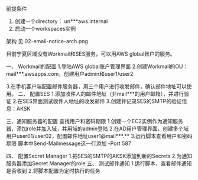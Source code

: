 

前提条件
1. 创建一个directory： un***aws.internal
2. 启动一个workspaces实例

架构
见 02-email-notice-arch.png


目前宁夏区域没有Workmail和SES服务，可以用AWS global账户的服务。

一、	Workmail的配置
1.登陆AWS global账户管理界面
2.创建Workmail的OU：mail***.awsapps.com，创建用户admin和user1/user2

3.在手机客户端配置邮件服务器，用三个用户进行收发邮件，确认邮件地址可以使用。
二、	配置SES
1.添加收件人的邮件地址（非mail***的用户邮箱），并进行验证
2.在SES界面测试收件人地址的收发邮件
3.创建并记录SES的SMTP的验证信息：AKSK

三、通知服务器的配置
查找用户和密码期限
1.创建一个EC2实例作为通知服务器，添加role并加入域，并用域的admin登陆
2.在AD用户管理界面，创建多个域用户user01/user02，配置邮件地址user1@mail***.**
3.运行脚本查看用户和密码期限
 脚本中Send-Mailmessage这一行添加 -Port 587

四、	配置Secret Manager
1.把SES的SMTP的AKSK添加到新的Secrets
2.为通知服务器添加Secret Manager的role
五、	测试邮件通知
1.运行脚本，查看邮件通知是否收到
2.将脚本配置为定时执行的任务

